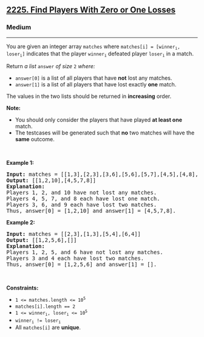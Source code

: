 <h2><a href="https://leetcode.com/problems/find-players-with-zero-or-one-losses/">2225. Find Players With Zero or One Losses</a></h2><h3>Medium</h3><hr><div style="user-select: auto;"><p style="user-select: auto;">You are given an integer array <code style="user-select: auto;">matches</code> where <code style="user-select: auto;">matches[i] = [winner<sub style="user-select: auto;">i</sub>, loser<sub style="user-select: auto;">i</sub>]</code> indicates that the player <code style="user-select: auto;">winner<sub style="user-select: auto;">i</sub></code> defeated player <code style="user-select: auto;">loser<sub style="user-select: auto;">i</sub></code> in a match.</p>

<p style="user-select: auto;">Return <em style="user-select: auto;">a list </em><code style="user-select: auto;">answer</code><em style="user-select: auto;"> of size </em><code style="user-select: auto;">2</code><em style="user-select: auto;"> where:</em></p>

<ul style="user-select: auto;">
	<li style="user-select: auto;"><code style="user-select: auto;">answer[0]</code> is a list of all players that have <strong style="user-select: auto;">not</strong> lost any matches.</li>
	<li style="user-select: auto;"><code style="user-select: auto;">answer[1]</code> is a list of all players that have lost exactly <strong style="user-select: auto;">one</strong> match.</li>
</ul>

<p style="user-select: auto;">The values in the two lists should be returned in <strong style="user-select: auto;">increasing</strong> order.</p>

<p style="user-select: auto;"><strong style="user-select: auto;">Note:</strong></p>

<ul style="user-select: auto;">
	<li style="user-select: auto;">You should only consider the players that have played <strong style="user-select: auto;">at least one</strong> match.</li>
	<li style="user-select: auto;">The testcases will be generated such that <strong style="user-select: auto;">no</strong> two matches will have the <strong style="user-select: auto;">same</strong> outcome.</li>
</ul>

<p style="user-select: auto;">&nbsp;</p>
<p style="user-select: auto;"><strong style="user-select: auto;">Example 1:</strong></p>

<pre style="user-select: auto;"><strong style="user-select: auto;">Input:</strong> matches = [[1,3],[2,3],[3,6],[5,6],[5,7],[4,5],[4,8],[4,9],[10,4],[10,9]]
<strong style="user-select: auto;">Output:</strong> [[1,2,10],[4,5,7,8]]
<strong style="user-select: auto;">Explanation:</strong>
Players 1, 2, and 10 have not lost any matches.
Players 4, 5, 7, and 8 each have lost one match.
Players 3, 6, and 9 each have lost two matches.
Thus, answer[0] = [1,2,10] and answer[1] = [4,5,7,8].
</pre>

<p style="user-select: auto;"><strong style="user-select: auto;">Example 2:</strong></p>

<pre style="user-select: auto;"><strong style="user-select: auto;">Input:</strong> matches = [[2,3],[1,3],[5,4],[6,4]]
<strong style="user-select: auto;">Output:</strong> [[1,2,5,6],[]]
<strong style="user-select: auto;">Explanation:</strong>
Players 1, 2, 5, and 6 have not lost any matches.
Players 3 and 4 each have lost two matches.
Thus, answer[0] = [1,2,5,6] and answer[1] = [].
</pre>

<p style="user-select: auto;">&nbsp;</p>
<p style="user-select: auto;"><strong style="user-select: auto;">Constraints:</strong></p>

<ul style="user-select: auto;">
	<li style="user-select: auto;"><code style="user-select: auto;">1 &lt;= matches.length &lt;= 10<sup style="user-select: auto;">5</sup></code></li>
	<li style="user-select: auto;"><code style="user-select: auto;">matches[i].length == 2</code></li>
	<li style="user-select: auto;"><code style="user-select: auto;">1 &lt;= winner<sub style="user-select: auto;">i</sub>, loser<sub style="user-select: auto;">i</sub> &lt;= 10<sup style="user-select: auto;">5</sup></code></li>
	<li style="user-select: auto;"><code style="user-select: auto;">winner<sub style="user-select: auto;">i</sub> != loser<sub style="user-select: auto;">i</sub></code></li>
	<li style="user-select: auto;">All <code style="user-select: auto;">matches[i]</code> are <strong style="user-select: auto;">unique</strong>.</li>
</ul>
</div>